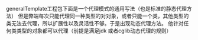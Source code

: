 generalTemplate工程包下面是一个代理模式的通用写法（也是标准的静态代理方法）
但是弊端每次只能代理同一种类型的对对象，或者只能一个类，其他类型的类无法去代理，所以扩展性以及灵活性不够。于是出现动态代理方法。
他针对任何类类型的对象都可以代理（前提是满足jdk 或者cglib动态代理的规则）

